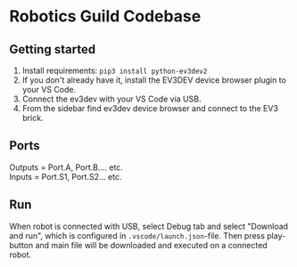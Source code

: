# Robotics Guild Codebase

## Getting started
1. Install requirements: `pip3 install python-ev3dev2`
2. If you don't already have it, install the EV3DEV device browser plugin to your VS Code.
3. Connect the ev3dev with your VS Code via USB.
4. From the sidebar find ev3dev device browser and connect to the EV3 brick.

## Ports
Outputs = Port.A, Port.B.... etc.  
Inputs = Port.S1, Port.S2... etc.

## Run
When robot is connected with USB, select Debug tab and select "Download and run", which is configured in `.vscode/launch.json`-file. Then press play-button and main file will be downloaded and executed on a connected robot.